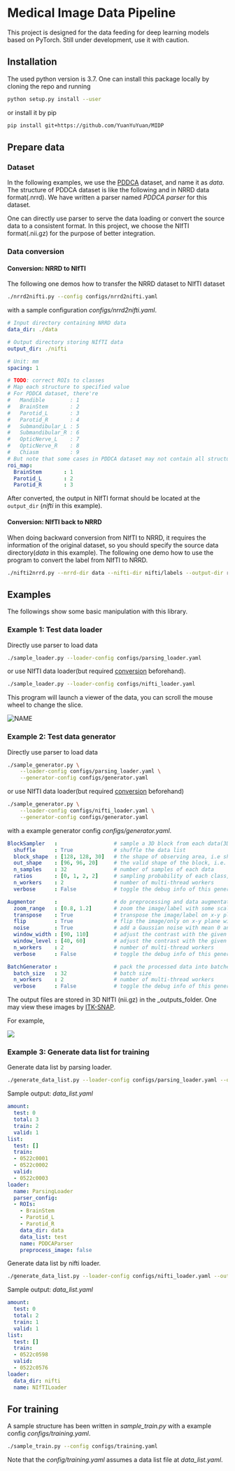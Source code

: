 # Medical Image Data Pipeline

This project is designed for the data feeding for deep learning models based on PyTorch.
Still under development, use it with caution.

## Installation

The used python version is 3.7.  One can install this package locally by cloning the repo and running

```bash
python setup.py install --user
```

or install it by pip

```bash
pip install git+https://github.com/YuanYuYuan/MIDP
```

## Prepare data

### Dataset

In the following examples, we use the [PDDCA](http://www.imagenglab.com/newsite/pddca/) dataset, and name it as _data_.
The structure of PDDCA dataset is like the following and in NRRD data format(.nrrd). We have written a parser named _PDDCA parser_ for this dataset.

One can directly use parser to serve the data loading or convert the source data to a consistent format.
In this project, we choose the NIfTI format(.nii.gz) for the purpose of better integration.

### Data conversion


#### Conversion: NRRD to NIfTI

The following one demos how to transfer the NRRD dataset to NIfTI dataset

```bash
./nrrd2nifti.py --config configs/nrrd2nifti.yaml
```

with a sample configuration  _configs/nrrd2nifti.yaml_.

```yaml
# Input directory containing NRRD data
data_dir: ./data

# Output directory storing NIfTI data
output_dir: ./nifti

# Unit: mm
spacing: 1

# TODO: correct ROIs to classes
# Map each structure to specified value
# For PDDCA dataset, there're
#   Mandible        : 1
#   BrainStem       : 2
#   Parotid_L       : 3
#   Parotid_R       : 4
#   Submandibular_L : 5
#   Submandibular_R : 6
#   OpticNerve_L    : 7
#   OpticNerve_R    : 8
#   Chiasm          : 9
# But note that some cases in PDDCA dataset may not contain all structures.
roi_map:
  BrainStem       : 1
  Parotid_L       : 2
  Parotid_R       : 3
```

After converted, the output in NIfTI format should be located at the `output_dir` (_nifti_ in this example).


#### Conversion: NIfTI back to NRRD

When doing backward conversion from NIfTI to NRRD, it requires the information of the original dataset,
so you should specify the source data directory(_data_ in this example).
The following one demo how to use the program to convert the label from NIfTI to NRRD.

```bash
./nifti2nrrd.py --nrrd-dir data --nifti-dir nifti/labels --output-dir restored
```


## Examples

The followings show some basic manipulation with this library.

### Example 1: Test data loader

Directly use parser to load data

```bash
./sample_loader.py --loader-config configs/parsing_loader.yaml
```

or use NIfTI data loader(but required [conversion](#data-conversion) beforehand).

```bash
./sample_loader.py --loader-config configs/nifti_loader.yaml
```

This program will launch a viewer of the data, you can scroll the mouse wheel to change the slice.

![NAME](./pic/sample_loader.png)

### Example 2: Test data generator


Directly use parser to load data

```bash
./sample_generator.py \
    --loader-config configs/parsing_loader.yaml \
    --generator-config configs/generator.yaml
```

or use NIfTI data loader(but required [conversion](#data-conversion) beforehand)

```bash
./sample_generator.py \
    --loader-config configs/nifti_loader.yaml \
    --generator-config configs/generator.yaml
```

with a example generator config _configs/generator.yaml_.

```yaml
BlockSampler   :                  # sample a 3D block from each data(3D image)
  shuffle      : True             # shuffle the data list
  block_shape  : [128, 128, 30]   # the shape of observing area, i.e shape of image
  out_shape    : [96, 96, 20]     # the valid shape of the block, i.e. shape of label
  n_samples    : 32               # number of samples of each data
  ratios       : [0, 1, 2, 2]     # sampling probability of each class, note the lenght should be the same with the number of classes
  n_workers    : 2                # number of multi-thread workers
  verbose      : False            # toggle the debug info of this generator

Augmentor      :                  # do preprocessing and data augmentation
  zoom_range   : [0.8, 1.2]       # zoom the image/label with some scale in range, note that it only apply on x-y plane
  transpose    : True             # transpose the image/label on x-y plane with a fixed probability 0.5
  flip         : True             # flip the image/only on x-y plane with a fixed probability 0.5
  noise        : True             # add a Gaussian noise with mean 0 and sigam 0.05 on the image
  window_width : [90, 110]        # adjust the contrast with the given window width(or a range), default : 100
  window_level : [40, 60]         # adjust the contrast with the given window level(or a range), default : 50
  n_workers    : 2                # number of multi-thread workers
  verbose      : False            # toggle the debug info of this generator

BatchGenerator :                  # pack the processed data into batches
  batch_size   : 32               # batch size
  n_workers    : 2                # number of multi-thread workers
  verbose      : False            # toggle the debug info of this generator
```

The output files are stored in 3D NIfTI (nii.gz) in the _outputs_folder.
One may view these images by [ITK-SNAP](http://www.itksnap.org/pmwiki/pmwiki.php).

For example,

![](./pic/sample_generator.png)



### Example 3: Generate data list for training

Generate data list by parsing loader.

```bash
./generate_data_list.py --loader-config configs/parsing_loader.yaml --output data_list.yaml
```

Sample output: _data\_list.yaml_

```yaml
amount:
  test: 0
  total: 3
  train: 2
  valid: 1
list:
  test: []
  train:
  - 0522c0001
  - 0522c0002
  valid:
  - 0522c0003
loader:
  name: ParsingLoader
  parser_config:
  - ROIs:
    - BrainStem
    - Parotid_L
    - Parotid_R
    data_dir: data
    data_list: test
    name: PDDCAParser
    preprocess_image: false
```

Generate data list by nifti loader.


```bash
./generate_data_list.py --loader-config configs/nifti_loader.yaml --output data_list.yaml
```

Sample output: _data\_list.yaml_

```yaml
amount:
  test: 0
  total: 2
  train: 1
  valid: 1
list:
  test: []
  train:
  - 0522c0598
  valid:
  - 0522c0576
loader:
  data_dir: nifti
  name: NIfTILoader
```

## For training

A sample structure has been written in _sample_train.py_ with a example config _configs/training.yaml_.

```bash
./sample_train.py --config configs/training.yaml
```

Note that the _config/training.yaml_ assumes a data list file at _data_list.yaml_.


